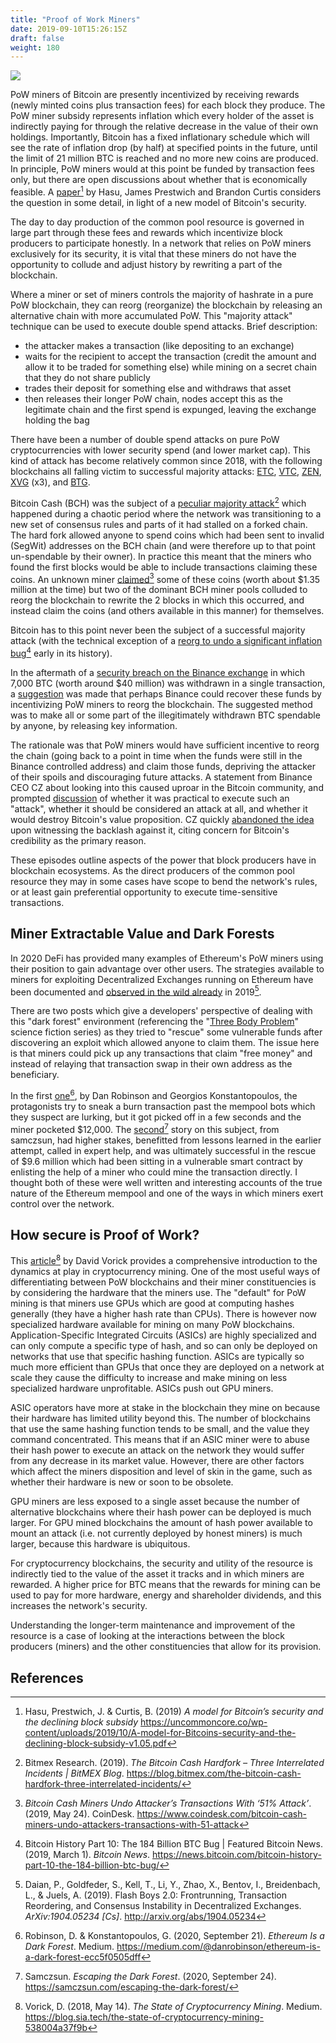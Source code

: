 ```yaml
---
title: "Proof of Work Miners"
date: 2019-09-10T15:26:15Z
draft: false
weight: 180
---
```

![](/proof-of-work.jpg)

PoW miners of Bitcoin are presently incentivized by receiving rewards (newly minted coins plus transaction fees) for each block they produce. The PoW miner subsidy represents inflation which every holder of the asset is indirectly paying for through the relative decrease in the value of their own holdings. Importantly, Bitcoin has a fixed inflationary schedule which will see the rate of inflation drop (by half) at specified points in the future, until the limit of 21 million BTC is reached and no more new coins are produced. In principle, PoW miners would at this point be funded by transaction fees only, but there are open discussions about whether that is economically feasible. A [paper](https://uncommoncore.co/wp-content/uploads/2019/10/A-model-for-Bitcoins-security-and-the-declining-block-subsidy-v1.05.pdf)[^1] by Hasu, James Prestwich and Brandon Curtis considers the question in some detail, in light of a new model of Bitcoin's security.

The day to day production of the common pool resource is governed in large part through these fees and rewards which incentivize block producers to participate honestly. In a network that relies on PoW miners exclusively for its security, it is vital that these miners do not have the opportunity to collude and adjust history by rewriting a part of the blockchain. 

Where a miner or set of miners controls the majority of hashrate in a pure PoW blockchain, they can reorg (reorganize) the blockchain by releasing an alternative chain with more accumulated PoW. This "majority attack" technique can be used to execute double spend attacks. Brief description:

* the attacker makes a transaction (like depositing to an exchange)
* waits for the recipient to accept the transaction (credit the amount and allow it to be traded for something else) while mining on a secret chain that they do not share publicly
* trades their deposit for something else and withdraws that asset
* then releases their longer PoW chain, nodes accept this as the legitimate chain and the first spend is expunged, leaving the exchange holding the bag

There have been a number of double spend attacks on pure PoW cryptocurrencies with lower security spend (and lower market cap). This kind of attack has become relatively common since 2018, with the following blockchains all falling victim to successful majority attacks: [ETC](https://blog.coinbase.com/ethereum-classic-etc-is-currently-being-51-attacked-33be13ce32de), [VTC](https://medium.com/coinmonks/vertcoin-vtc-is-currently-being-51-attacked-53ab633c08a4), [ZEN](https://bitcoinist.com/zencash-target-51-attack-loses-500k-double-spend-transactions/), [XVG](https://blockexplorer.com/news/third-times-a-charm-verge-suffers-51-attack-yet-again/) (x3), and [BTG](http://fortune.com/2018/05/29/bitcoin-gold-hack/).

Bitcoin Cash (BCH) was the subject of a [peculiar majority attack](https://blog.bitmex.com/the-bitcoin-cash-hardfork-three-interrelated-incidents/)[^2] which happened during a chaotic period where the network was transitioning to a new set of consensus rules and parts of it had stalled on a forked chain. The hard fork allowed anyone to spend coins which had been sent to invalid (SegWit) addresses on the BCH chain (and were therefore up to that point un-spendable by their owner). In practice this meant that the miners who found the first blocks would be able to include transactions claiming these coins. An unknown miner [claimed](https://www.coindesk.com/bitcoin-cash-miners-undo-attackers-transactions-with-51-attack)[^3] some of these coins (worth about $1.35 million at the time) but two of the dominant BCH miner pools colluded to reorg the blockchain to rewrite the 2 blocks in which this occurred, and instead claim the coins (and others available in this manner) for themselves.

Bitcoin has to this point never been the subject of a successful majority attack (with the technical exception of a [reorg to undo a significant inflation bug](https://news.bitcoin.com/bitcoin-history-part-10-the-184-billion-btc-bug/)[^4] early in its history). 

In the aftermath of a [security breach on the Binance exchange](https://binance.zendesk.com/hc/en-us/articles/360028031711) in which 7,000 BTC (worth around $40 million) was withdrawn in a single transaction, a [suggestion](https://twitter.com/JeremyRubin/status/1125919526485254144) was made that perhaps Binance could recover these funds by incentivizing PoW miners to reorg the blockchain. The suggested method was to make all or some part of the illegitimately withdrawn BTC spendable by anyone, by releasing key information. 

The rationale was that PoW miners would have sufficient incentive to reorg the chain (going back to a point in time when the funds were still in the Binance controlled address) and claim those funds, depriving the attacker of their spoils and discouraging future attacks. A statement from Binance CEO CZ about looking into this caused uproar in the Bitcoin community, and prompted [discussion](https://research.circle.com/weekly-recaps/weekly-crypto-recap-to-reorg-or-not-to-reorg) of whether it was practical to execute such an "attack", whether it should be considered an attack at all, and whether it would destroy Bitcoin's value proposition. CZ quickly [abandoned the idea](https://twitter.com/cz_binance/status/1125996194734399488) upon witnessing the backlash against it, citing concern for Bitcoin's credibility as the primary reason.

These episodes outline aspects of the power that block producers have in blockchain ecosystems. As the direct producers of the common pool resource they may in some cases have scope to bend the network's rules, or at least gain preferential opportunity to execute time-sensitive transactions.

## Miner Extractable Value and Dark Forests

In 2020 DeFi has provided many examples of Ethereum's PoW miners using their position to gain advantage over other users. The strategies available to miners for exploiting Decentralized Exchanges running on Ethereum have been documented and [observed in the wild already](https://arxiv.org/pdf/1904.05234.pdf) in 2019[^5].

There are two posts which give a developers' perspective of dealing with this "dark forest" environment (referencing the "[Three Body Problem](https://en.wikipedia.org/wiki/The_Three-Body_Problem_(novel))" science fiction series) as they tried to "rescue" some vulnerable funds after discovering an exploit which allowed anyone to claim them. The issue here is that miners could pick up any transactions that claim "free money" and instead of relaying that transaction swap in their own address as the beneficiary.

In the first [one](https://medium.com/@danrobinson/ethereum-is-a-dark-forest-ecc5f0505dff)[^6], by Dan Robinson and Georgios Konstantopoulos, the protagonists try to sneak a burn transaction past the mempool bots which they suspect are lurking, but it got picked off in a few seconds and the miner pocketed $12,000. The [second](https://samczsun.com/escaping-the-dark-forest/)[^7] story on this subject, from samczsun, had higher stakes, benefitted from lessons learned in the earlier attempt, called in expert help, and was ultimately successful in the rescue of $9.6 million which had been sitting in a vulnerable smart contract by enlisting the help of a miner who could mine the transaction directly. I thought both of these were well written and interesting accounts of the true nature of the Ethereum mempool and one of the ways in which miners exert control over the network.

## How secure is Proof of Work?

This [article](https://blog.sia.tech/the-state-of-cryptocurrency-mining-538004a37f9b)[^8] by David Vorick provides a comprehensive introduction to the dynamics at play in cryptocurrency mining. One of the most useful ways of differentiating between PoW blockchains and their miner constituencies is by considering the hardware that the miners use. The "default"  for PoW mining is that miners use GPUs which are good at computing hashes generally (they have a higher hash rate than CPUs). There is however now specialized hardware available for mining on many PoW blockchains. Application-Specific Integrated Circuits (ASICs) are highly specialized and can only compute a specific type of hash, and so can only be deployed on networks that use that specific hashing function. ASICs are typically so much more efficient than GPUs that once they are deployed on a network at scale they cause the difficulty to increase and make mining on less specialized hardware unprofitable. ASICs push out GPU miners.

ASIC operators have more at stake in the blockchain they mine on because their hardware has limited utility beyond this. The number of blockchains that use the same hashing function tends to be small, and the value they command concentrated. This means that if an ASIC miner were to abuse their hash power to execute an attack on the network they would suffer from any decrease in its market value. However, there are other factors which affect the miners disposition and level of skin in the game, such as whether their hardware is new or soon to be obsolete.

GPU miners are less exposed to a single asset because the number of alternative blockchains where their hash power can be deployed is much larger. For GPU mined blockchains the amount of hash power available to mount an attack (i.e. not currently deployed by honest miners) is much larger, because this hardware is ubiquitous. 

For cryptocurrency blockchains, the security and utility of the resource is indirectly tied to the value of the asset it tracks and in which miners are rewarded. A higher price for BTC means that the rewards for mining can be used to pay for more hardware, energy and shareholder dividends, and this increases the network's security.

Understanding the longer-term maintenance and improvement of the resource is a case of looking at the interactions between the block producers (miners) and the other constituencies that allow for its provision.

## References

[^1]: Hasu, Prestwich, J. & Curtis, B. (2019) *A model for Bitcoin’s security and the declining block subsidy* https://uncommoncore.co/wp-content/uploads/2019/10/A-model-for-Bitcoins-security-and-the-declining-block-subsidy-v1.05.pdf
[^2]: Bitmex Research. (2019). *The Bitcoin Cash Hardfork – Three Interrelated Incidents | BitMEX Blog*. https://blog.bitmex.com/the-bitcoin-cash-hardfork-three-interrelated-incidents/
[^3]: *Bitcoin Cash Miners Undo Attacker’s Transactions With ‘51% Attack’*. (2019, May 24). CoinDesk. https://www.coindesk.com/bitcoin-cash-miners-undo-attackers-transactions-with-51-attack
[^4]: Bitcoin History Part 10: The 184 Billion BTC Bug | Featured Bitcoin News. (2019, March 1). *Bitcoin News*. https://news.bitcoin.com/bitcoin-history-part-10-the-184-billion-btc-bug/
[^5]: Daian, P., Goldfeder, S., Kell, T., Li, Y., Zhao, X., Bentov, I., Breidenbach, L., & Juels, A. (2019). Flash Boys 2.0: Frontrunning, Transaction Reordering, and Consensus Instability in Decentralized Exchanges. *ArXiv:1904.05234 [Cs]*. http://arxiv.org/abs/1904.05234
[^6]: Robinson, D. & Konstantopoulos, G. (2020, September 21). *Ethereum Is a Dark Forest*. Medium. https://medium.com/@danrobinson/ethereum-is-a-dark-forest-ecc5f0505dff
[^7]: Samczsun. *Escaping the Dark Forest*. (2020, September 24). https://samczsun.com/escaping-the-dark-forest/
[^8]: Vorick, D. (2018, May 14). *The State of Cryptocurrency Mining*. Medium. https://blog.sia.tech/the-state-of-cryptocurrency-mining-538004a37f9b